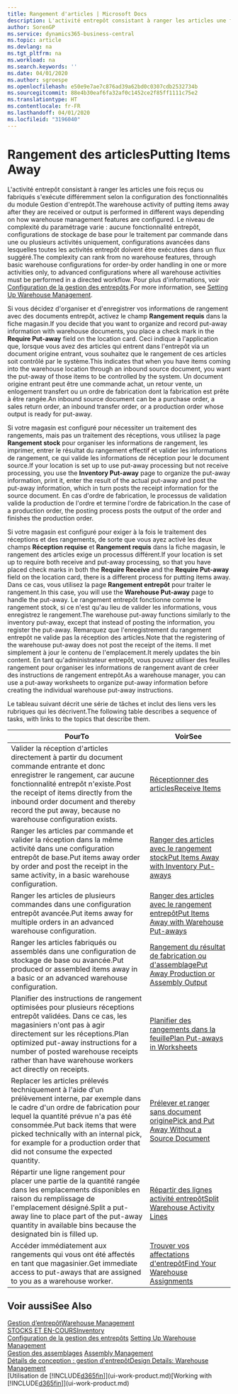 ```yaml
---
title: Rangement d'articles | Microsoft Docs
description: L'activité entrepôt consistant à ranger les articles une fois reçus ou fabriqués s'exécute différemment selon la configuration des fonctionnalités du module Gestion d'entrepôt.
author: SorenGP
ms.service: dynamics365-business-central
ms.topic: article
ms.devlang: na
ms.tgt_pltfrm: na
ms.workload: na
ms.search.keywords: ''
ms.date: 04/01/2020
ms.author: sgroespe
ms.openlocfilehash: e50e9e7ae7c876ad39a62bd0c0307cdb2532734b
ms.sourcegitcommit: 88e4b30eaf6fa32af0c1452ce2f85ff1111c75e2
ms.translationtype: HT
ms.contentlocale: fr-FR
ms.lasthandoff: 04/01/2020
ms.locfileid: "3196040"
---
```

# <a name="putting-items-away"></a><span data-ttu-id="cef31-103">Rangement des articles</span><span class="sxs-lookup"><span data-stu-id="cef31-103">Putting Items Away</span></span>
<span data-ttu-id="cef31-104">L'activité entrepôt consistant à ranger les articles une fois reçus ou fabriqués s'exécute différemment selon la configuration des fonctionnalités du module Gestion d'entrepôt.</span><span class="sxs-lookup"><span data-stu-id="cef31-104">The warehouse activity of putting items away after they are received or output is performed in different ways depending on how warehouse management features are configured.</span></span> <span data-ttu-id="cef31-105">Le niveau de complexité du paramétrage varie : aucune fonctionnalité entrepôt, configurations de stockage de base pour le traitement par commande dans une ou plusieurs activités uniquement, configurations avancées dans lesquelles toutes les activités entrepôt doivent être exécutées dans un flux suggéré.</span><span class="sxs-lookup"><span data-stu-id="cef31-105">The complexity can rank from no warehouse features, through basic warehouse configurations for order-by order handling in one or more activities only, to advanced configurations where all warehouse activities must be performed in a directed workflow.</span></span> <span data-ttu-id="cef31-106">Pour plus d'informations, voir [Configuration de la gestion des entrepôts](warehouse-setup-warehouse.md).</span><span class="sxs-lookup"><span data-stu-id="cef31-106">For more information, see [Setting Up Warehouse Management](warehouse-setup-warehouse.md).</span></span>

<span data-ttu-id="cef31-107">Si vous décidez d'organiser et d'enregistrer vos informations de rangement avec des documents entrepôt, activez le champ **Rangement requis** dans la fiche magasin.</span><span class="sxs-lookup"><span data-stu-id="cef31-107">If you decide that you want to organize and record put-away information with warehouse documents, you place a check mark in the **Require Put-away** field on the location card.</span></span> <span data-ttu-id="cef31-108">Ceci indique à l'application que, lorsque vous avez des articles qui entrent dans l'entrepôt via un document origine entrant, vous souhaitez que le rangement de ces articles soit contrôlé par le système.</span><span class="sxs-lookup"><span data-stu-id="cef31-108">This indicates that when you have items coming into the warehouse location through an inbound source document, you want the put-away of those items to be controlled by the system.</span></span> <span data-ttu-id="cef31-109">Un document origine entrant peut être une commande achat, un retour vente, un enlogement transfert ou un ordre de fabrication dont la fabrication est prête à être rangée.</span><span class="sxs-lookup"><span data-stu-id="cef31-109">An inbound source document can be a purchase order, a sales return order, an inbound transfer order, or a production order whose output is ready for put-away.</span></span>  

<span data-ttu-id="cef31-110">Si votre magasin est configuré pour nécessiter un traitement des rangements, mais pas un traitement des réceptions, vous utilisez la page **Rangement stock** pour organiser les informations de rangement, les imprimer, entrer le résultat du rangement effectif et valider les informations de rangement, ce qui valide les informations de réception pour le document source.</span><span class="sxs-lookup"><span data-stu-id="cef31-110">If your location is set up to use put-away processing but not receive processing, you use the **Inventory Put-away** page to organize the put-away information, print it, enter the result of the actual put-away and post the put-away information, which in turn posts the receipt information for the source document.</span></span> <span data-ttu-id="cef31-111">En cas d'ordre de fabrication, le processus de validation valide la production de l'ordre et termine l'ordre de fabrication.</span><span class="sxs-lookup"><span data-stu-id="cef31-111">In the case of a production order, the posting process posts the output of the order and finishes the production order.</span></span>

<span data-ttu-id="cef31-112">Si votre magasin est configuré pour exiger à la fois le traitement des réceptions et des rangements, de sorte que vous ayez activé les deux champs **Réception requise** et **Rangement requis** dans la fiche magasin, le rangement des articles exige un processus différent.</span><span class="sxs-lookup"><span data-stu-id="cef31-112">If your location is set up to require both receive and put-away processing, so that you have placed check marks in both the **Require Receive** and the **Require Put-away** field on the location card, there is a different process for putting items away.</span></span> <span data-ttu-id="cef31-113">Dans ce cas, vous utilisez la page **Rangement entrepôt** pour traiter le rangement.</span><span class="sxs-lookup"><span data-stu-id="cef31-113">In this case, you will use the **Warehouse Put-away** page to handle the put-away.</span></span> <span data-ttu-id="cef31-114">Le rangement entrepôt fonctionne comme le rangement stock, si ce n'est qu'au lieu de valider les informations, vous enregistrez le rangement.</span><span class="sxs-lookup"><span data-stu-id="cef31-114">The warehouse put-away functions similarly to the inventory put-away, except that instead of posting the information, you register the put-away.</span></span> <span data-ttu-id="cef31-115">Remarquez que l'enregistrement du rangement entrepôt ne valide pas la réception des articles.</span><span class="sxs-lookup"><span data-stu-id="cef31-115">Note that the registering of the warehouse put-away does not post the receipt of the items.</span></span> <span data-ttu-id="cef31-116">Il met simplement à jour le contenu de l'emplacement.</span><span class="sxs-lookup"><span data-stu-id="cef31-116">It merely updates the bin content.</span></span> <span data-ttu-id="cef31-117">En tant qu'administrateur entrepôt, vous pouvez utiliser des feuilles rangement pour organiser les informations de rangement avant de créer des instructions de rangement entrepôt.</span><span class="sxs-lookup"><span data-stu-id="cef31-117">As a warehouse manager, you can use a put-away worksheets to organize put-away information before creating the individual warehouse put-away instructions.</span></span>

<span data-ttu-id="cef31-118">Le tableau suivant décrit une série de tâches et inclut des liens vers les rubriques qui les décrivent.</span><span class="sxs-lookup"><span data-stu-id="cef31-118">The following table describes a sequence of tasks, with links to the topics that describe them.</span></span>   

|<span data-ttu-id="cef31-119">**Pour**</span><span class="sxs-lookup"><span data-stu-id="cef31-119">**To**</span></span>|<span data-ttu-id="cef31-120">**Voir**</span><span class="sxs-lookup"><span data-stu-id="cef31-120">**See**</span></span>|  
|------------|-------------|  
|<span data-ttu-id="cef31-121">Valider la réception d'articles directement à partir du document commande entrante et donc enregistrer le rangement, car aucune fonctionnalité entrepôt n'existe.</span><span class="sxs-lookup"><span data-stu-id="cef31-121">Post the receipt of items directly from the inbound order document and thereby record the put away, because no warehouse configuration exists.</span></span>|[<span data-ttu-id="cef31-122">Réceptionner des articles</span><span class="sxs-lookup"><span data-stu-id="cef31-122">Receive Items</span></span>](warehouse-how-receive-items.md)|  
|<span data-ttu-id="cef31-123">Ranger les articles par commande et valider la réception dans la même activité dans une configuration entrepôt de base.</span><span class="sxs-lookup"><span data-stu-id="cef31-123">Put items away order by order and post the receipt in the same activity, in a basic warehouse configuration.</span></span>|[<span data-ttu-id="cef31-124">Ranger des articles avec le rangement stock</span><span class="sxs-lookup"><span data-stu-id="cef31-124">Put Items Away with Inventory Put-aways</span></span>](warehouse-how-to-put-items-away-with-inventory-put-aways.md)|  
|<span data-ttu-id="cef31-125">Ranger les articles de plusieurs commandes dans une configuration entrepôt avancée.</span><span class="sxs-lookup"><span data-stu-id="cef31-125">Put items away for multiple orders in an advanced warehouse configuration.</span></span>|[<span data-ttu-id="cef31-126">Ranger des articles avec le rangement entrepôt</span><span class="sxs-lookup"><span data-stu-id="cef31-126">Put Items Away with Warehouse Put-aways</span></span>](warehouse-how-to-put-items-away-with-warehouse-put-aways.md)|  
|<span data-ttu-id="cef31-127">Ranger les articles fabriqués ou assemblés dans une configuration de stockage de base ou avancée.</span><span class="sxs-lookup"><span data-stu-id="cef31-127">Put produced or assembled items away in a basic or an advanced warehouse configuration.</span></span>|[<span data-ttu-id="cef31-128">Rangement du résultat de fabrication ou d'assemblage</span><span class="sxs-lookup"><span data-stu-id="cef31-128">Put Away Production or Assembly Output</span></span>](warehouse-how-to-put-away-production-output.md)|
|<span data-ttu-id="cef31-129">Planifier des instructions de rangement optimisées pour plusieurs réceptions entrepôt validées. Dans ce cas, les magasiniers n'ont pas à agir directement sur les réceptions.</span><span class="sxs-lookup"><span data-stu-id="cef31-129">Plan optimized put-away instructions for a number of posted warehouse receipts rather than have warehouse workers act directly on receipts.</span></span>|[<span data-ttu-id="cef31-130">Planifier des rangements dans la feuille</span><span class="sxs-lookup"><span data-stu-id="cef31-130">Plan Put-aways in Worksheets</span></span>](warehouse-how-to-plan-put-aways-in-worksheets.md)|  
|<span data-ttu-id="cef31-131">Replacer les articles prélevés techniquement à l'aide d'un prélèvement interne, par exemple dans le cadre d'un ordre de fabrication pour lequel la quantité prévue n'a pas été consommée.</span><span class="sxs-lookup"><span data-stu-id="cef31-131">Put back items that were picked technically with an internal pick, for example for a production order that did not consume the expected quantity.</span></span>|[<span data-ttu-id="cef31-132">Prélever et ranger sans document origine</span><span class="sxs-lookup"><span data-stu-id="cef31-132">Pick and Put Away Without a Source Document</span></span>](warehouse-how-to-create-put-aways-from-internal-put-aways.md)|
|<span data-ttu-id="cef31-133">Répartir une ligne rangement pour placer une partie de la quantité rangée dans les emplacements disponibles en raison du remplissage de l'emplacement désigné.</span><span class="sxs-lookup"><span data-stu-id="cef31-133">Split a put-away line to place part of the put-away quantity in available bins because the designated bin is filled up.</span></span>|[<span data-ttu-id="cef31-134">Répartir des lignes activité entrepôt</span><span class="sxs-lookup"><span data-stu-id="cef31-134">Split Warehouse Activity Lines</span></span>](warehouse-how-to-split-warehouse-activity-lines.md)|
|<span data-ttu-id="cef31-135">Accéder immédiatement aux rangements qui vous ont été affectés en tant que magasinier.</span><span class="sxs-lookup"><span data-stu-id="cef31-135">Get immediate access to put-aways that are assigned to you as a warehouse worker.</span></span>|[<span data-ttu-id="cef31-136">Trouver vos affectations d'entrepôt</span><span class="sxs-lookup"><span data-stu-id="cef31-136">Find Your Warehouse Assignments</span></span>](warehouse-how-to-find-your-warehouse-assignments.md)|    

## <a name="see-also"></a><span data-ttu-id="cef31-137">Voir aussi</span><span class="sxs-lookup"><span data-stu-id="cef31-137">See Also</span></span>  
[<span data-ttu-id="cef31-138">Gestion d’entrepôt</span><span class="sxs-lookup"><span data-stu-id="cef31-138">Warehouse Management</span></span>](warehouse-manage-warehouse.md)  
[<span data-ttu-id="cef31-139">STOCKS ET EN-COURS</span><span class="sxs-lookup"><span data-stu-id="cef31-139">Inventory</span></span>](inventory-manage-inventory.md)  
<span data-ttu-id="cef31-140">[Configuration de la gestion des entrepôts](warehouse-setup-warehouse.md)   </span><span class="sxs-lookup"><span data-stu-id="cef31-140">[Setting Up Warehouse Management](warehouse-setup-warehouse.md)   </span></span>  
<span data-ttu-id="cef31-141">[Gestion des assemblages](assembly-assemble-items.md)  </span><span class="sxs-lookup"><span data-stu-id="cef31-141">[Assembly Management](assembly-assemble-items.md)  </span></span>  
[<span data-ttu-id="cef31-142">Détails de conception : gestion d'entrepôt</span><span class="sxs-lookup"><span data-stu-id="cef31-142">Design Details: Warehouse Management</span></span>](design-details-warehouse-management.md)  
<span data-ttu-id="cef31-143">[Utilisation de [!INCLUDE[d365fin](includes/d365fin_md.md)]](ui-work-product.md)</span><span class="sxs-lookup"><span data-stu-id="cef31-143">[Working with [!INCLUDE[d365fin](includes/d365fin_md.md)]](ui-work-product.md)</span></span>  
